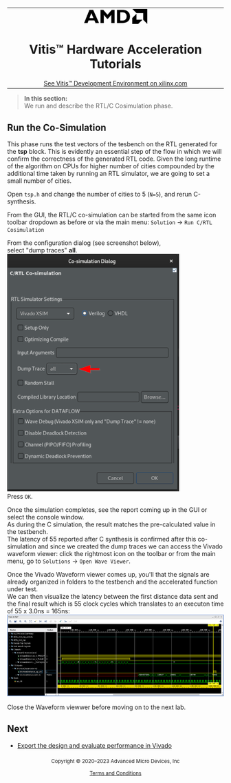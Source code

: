 <!--
/*
 * Copyright 2020-2022 Xilinx, Inc.
 *
 * Licensed under the Apache License, Version 2.0 (the "License");
 * you may not use this file except in compliance with the License.
 * You may obtain a copy of the License at:
 * http://www.apache.org/licenses/LICENSE-2.0
 *
 * Unless required by applicable law or agreed to in writing, software
 * distributed under the License is distributed on an "AS IS" BASIS,
 * WITHOUT WARRANTIES OR CONDITIONS OF ANY KIND, either express or implied.
 * See the License for the specific language governing permissions and
 * limitations under the License.
 */ -->
 
<table class="sphinxhide" width="100%">
 <tr width="100%">
    <td align="center"><img src="https://raw.githubusercontent.com/Xilinx/Image-Collateral/main/xilinx-logo.png" width="30%"/><h1>Vitis™ Hardware Acceleration Tutorials</h1>
    <a href="https://www.xilinx.com/products/design-tools/vitis.html">See Vitis™ Development Environment on xilinx.com</a>
    </td>
 </tr>
</table>


> **In this section:**   
We run and describe the RTL/C Cosimulation phase. 


## Run the Co-Simulation

This phase runs the test vectors of the tesbench on the RTL generated for the **tsp** block.
This is evidently an essential step of the flow in which we will confirm the correctness of the generated RTL code.
Given the long runtime of the algorithm on CPUs for higher number of cities compounded by the additional time taken by running an RTL simulator, we are going to set a small number of cities. 

Open `tsp.h` and change the number of cities to 5 (`N=5`), and rerun C-synthesis.

From the GUI, the RTL/C co-simulation can be started from the same icon toolbar dropdown as before or via the main menu: `Solution` -> `Run C/RTL Cosimulation`

From the configuration dialog (see screenshot below),  
select "dump traces" **all**.  
![Cosim dialog box](./images/cosimdialog.png)  
Press `OK`.  

Once the simulation completes, see the report coming up in the GUI or select the console window.  
As during the C simulation, the result matches the pre-calculated value in the testbench.  
The latency of 55 reported after C synthesis is confirmed after this co-simulation and since we created the dump traces we can access the Vivado waveform viewer: click the rightmost icon on the toolbar or from the main menu, go to `Solutions` -> `Open Wave Viewer`.

Once the Vivado Waveform viewer comes up, you'll that the signals are already organized in folders to the testbench and the accelerated function under test.  
We can then visualize the latency between the first distance data sent and the final result which is 55 clock cycles which translates to an executon time of 55 x 3.0ns = 165ns:
![Cosim waveform](./images/wave2.png)  

Close the Waveform viewwer before moving on to the next lab. 

## Next

* [Export the design and evaluate performance in Vivado](./export.md)



<p class="sphinxhide" align="center"><sub>Copyright © 2020–2023 Advanced Micro Devices, Inc</sub></p>

<p class="sphinxhide" align="center"><sup><a href="https://www.amd.com/en/corporate/copyright">Terms and Conditions</a></sup></p>
